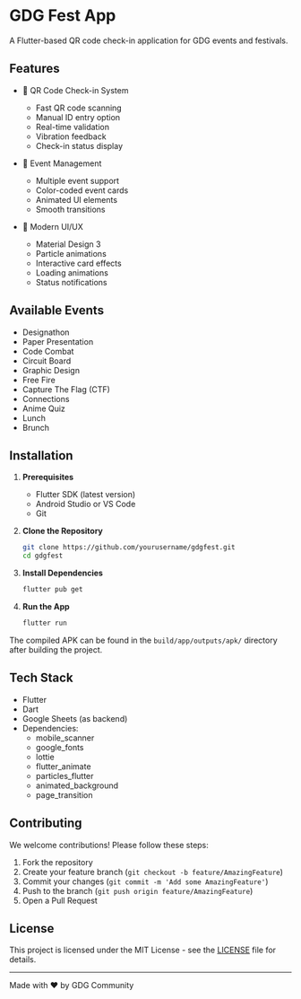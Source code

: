 # GDG Fest App

A Flutter-based QR code check-in application for GDG events and festivals.

## Features

- 🎫 QR Code Check-in System

  - Fast QR code scanning
  - Manual ID entry option
  - Real-time validation
  - Vibration feedback
  - Check-in status display

- 📱 Event Management

  - Multiple event support
  - Color-coded event cards
  - Animated UI elements
  - Smooth transitions

- 🎨 Modern UI/UX
  - Material Design 3
  - Particle animations
  - Interactive card effects
  - Loading animations
  - Status notifications

## Available Events

- Designathon
- Paper Presentation
- Code Combat
- Circuit Board
- Graphic Design
- Free Fire
- Capture The Flag (CTF)
- Connections
- Anime Quiz
- Lunch
- Brunch

## Installation

1. **Prerequisites**

   - Flutter SDK (latest version)
   - Android Studio or VS Code
   - Git

2. **Clone the Repository**

   ```bash
   git clone https://github.com/yourusername/gdgfest.git
   cd gdgfest
   ```

3. **Install Dependencies**

   ```bash
   flutter pub get
   ```

4. **Run the App**
   ```bash
   flutter run
   ```

The compiled APK can be found in the `build/app/outputs/apk/` directory after building the project.

## Tech Stack

- Flutter
- Dart
- Google Sheets (as backend)
- Dependencies:
  - mobile_scanner
  - google_fonts
  - lottie
  - flutter_animate
  - particles_flutter
  - animated_background
  - page_transition

## Contributing

We welcome contributions! Please follow these steps:

1. Fork the repository
2. Create your feature branch (`git checkout -b feature/AmazingFeature`)
3. Commit your changes (`git commit -m 'Add some AmazingFeature'`)
4. Push to the branch (`git push origin feature/AmazingFeature`)
5. Open a Pull Request

## License

This project is licensed under the MIT License - see the [LICENSE](LICENSE) file for details.

---

Made with ❤️ by GDG Community
